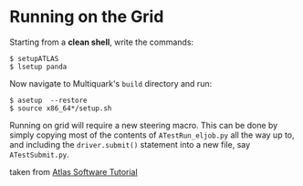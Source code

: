 # Running on the Grid
Starting from a **clean shell**, write the commands:
```
$ setupATLAS
$ lsetup panda
```
Now navigate to Multiquark's `build` directory and run:
```
$ asetup  --restore
$ source x86_64*/setup.sh
```
Running on grid will require a new steering macro. This can be done by simply 
copying most of the contents of `ATestRun_eljob.py` all the way up to, and 
including the `driver.submit()` statement into a new file, say `ATestSubmit.py`.



taken from [Atlas Software Tutorial](https://atlassoftwaredocs.web.cern.ch/ABtutorial/grid_running/)
